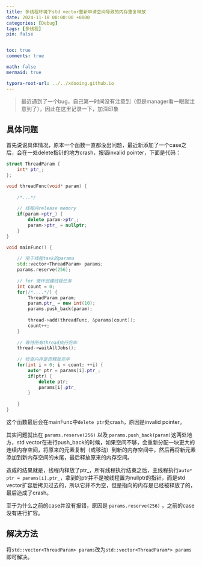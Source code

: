 ```yaml
---
title: 多线程环境下std vector重新申请空间导致的内存重复释放
date: 2024-11-18 00:00:00 +0800
categories: [Debug]
tags: [多线程]
pin: false


toc: true
comments: true

math: false
mermaid: true

typora-root-url: ../../xdooing.github.io
---
```






> 最近遇到了一个bug，自己第一时间没有注意到（但是manager看一眼就注意到了），因此在这里记录一下，加深印象



## 具体问题

首先说说具体情况，原本一个函数一直都没出问题，最近新添加了一个case之后，会在一处delete指针的地方crash，报错invalid pointer，下面是代码：

```c++
struct ThreadParam {
	int* ptr_;
};

void threadFunc(void* param) {
	
	/*...*/
	
	// 线程内release memory
	if(param->ptr_) {
		delete param->ptr_;
		param->ptr_ = nullptr;
	}
}

void mainFunc() {
	
	// 用于线程task的params
	std::vector<ThreadParam> params;
	params.reserve(256);
	
	// for 循环创建线程任务
	int count = 0;
	for(/*....*/) {
		ThreadParam param;
		param.ptr_ = new int(10);
		params.push_back(param);
		
		thread->add(threadFunc, &params[count]);
		count++;
	}
	
	// 等待所有thread执行完毕
	thread->waitAllJobs();
	
	// 检查内存是否释放完毕
	for(int i = 0; i < count; ++i) {
		auto* ptr = params[i].ptr_;
		if(ptr) {
			delete ptr;
			params[i].ptr_
		}
	
	}
}
```

这个函数最后会在mainFunc中`delete ptr`处crash，原因是invalid pointer。

其实问题就出在 `params.reserve(256)` 以及 `params.push_back(param)`这两处地方，std vector在进行push_back的时候，如果空间不够，会重新分配一块更大的连续内存空间，将原来的元素复制（或移动）到新的内存空间中，然后再将新元素添加到新内存空间的末尾，最后释放原来的内存空间。

造成的结果就是，线程内释放了ptr_，所有线程执行结束之后，主线程执行`auto* ptr = params[i].ptr_`，拿到的ptr并不是被线程置为nullptr的指针，而是std vector扩容后拷贝过去的，所以它并不为空，但是指向的内存是已经被释放了的，最后造成了crash。

至于为什么之前的case并没有报错，原因是 `params.reserve(256)` ，之前的case没有进行扩容。



## 解决方法

将`std::vector<ThreadParam> params`改为`std::vector<ThreadParam*> params`即可解决。







